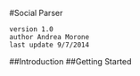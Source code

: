 #Social Parser

	version 1.0
	author Andrea Morone
	last update 9/7/2014

##Introduction
##Getting Started